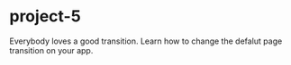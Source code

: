 project-5
===

Everybody loves a good transition. Learn how to change the defalut page transition on your app.